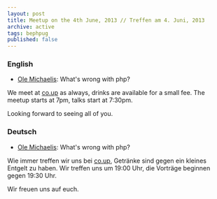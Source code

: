```yaml
---
layout: post
title: Meetup on the 4th June, 2013 // Treffen am 4. Juni, 2013
archive: active
tags: bephpug
published: false
---
```


### English

 * [Ole Michaelis](https://twitter.com/codestars): What's wrong with php?

We meet at [co.up](http://www.bephpug.de/location.html) as always, drinks are
available for a small fee. The meetup starts at 7pm, talks start at 7:30pm.

Looking forward to seeing all of you.

### Deutsch

 * [Ole Michaelis](https://twitter.com/codestars): What's wrong with php?

Wie immer treffen wir uns bei [co.up](http://www.bephpug.de/location.html),
Getränke sind gegen ein kleines Entgelt zu haben.
Wir treffen uns um 19:00 Uhr, die Vorträge beginnen gegen 19:30 Uhr.

Wir freuen uns auf euch.
